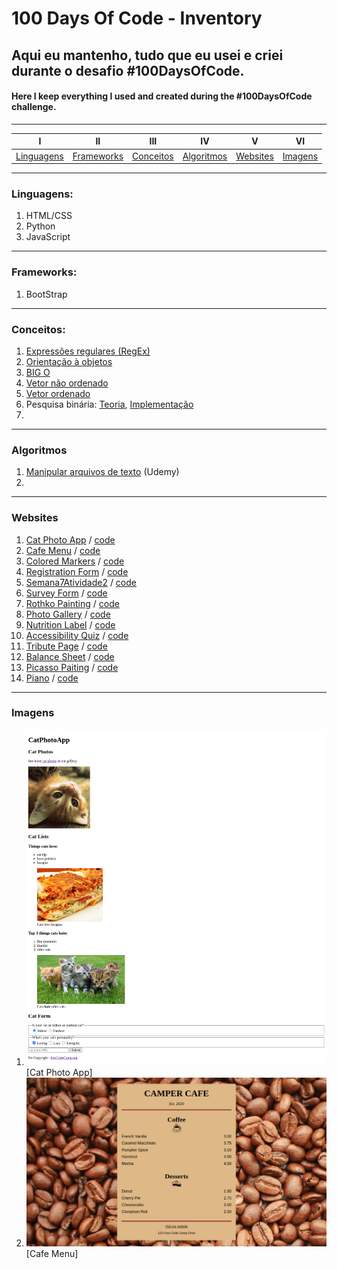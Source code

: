 # 100 Days Of Code - Inventory

## Aqui eu mantenho, tudo que eu usei e criei durante o desafio #100DaysOfCode.
#### Here I keep everything I used and created during the #100DaysOfCode challenge.
----------
|I|II|III|IV|V|VI|
|:---:|:-----:|:---:|:-----:|:-----:|:-----:|
|[Linguagens](#linguagens)|[Frameworks](#frameworks)|[Conceitos](#conceitos)|[Algoritmos](#algoritmos)|[Websites](#websites)|[Imagens](#images)|
----------

<a name="linguagens"></a>
### Linguagens:
1. HTML/CSS
2. Python
3. JavaScript

----------
<a name="frameworks"></a>
### Frameworks:
1. BootStrap

----------
<a name="conceitos"></a>
### Conceitos:
1. [Expressões regulares (RegEx)](https://github.com/guilhermemoraes1/100-days-of-code/blob/master/r1-log.md#day-3)
2. [Orientação à objetos](https://github.com/guilhermemoraes1/100-days-of-code/blob/master/r1-log.md#day-3)
3. [BIG O](https://github.com/guilhermemoraes1/100-days-of-code/blob/master/r1-log.md#day-5)
4. [Vetor não ordenado](https://github.com/guilhermemoraes1/100-days-of-code/blob/master/r1-log.md#day-6)
5. [Vetor ordenado](https://github.com/guilhermemoraes1/100-days-of-code/blob/master/r1-log.md#day-7)
6. Pesquisa binária: [Teoria](https://github.com/guilhermemoraes1/100-days-of-code/blob/master/r1-log.md#day-8), [Implementação](https://github.com/guilhermemoraes1/100-days-of-code/blob/master/r1-log.md#day-12)
8. [](https://github.com/guilhermemoraes1/100-days-of-code/blob/master/r1-log.md#day-)

----------
<a name="algoritmos"></a>
### Algoritmos
1. [Manipular arquivos de texto](https://colab.research.google.com/drive/1U1QKPvpDqTyHrfSV7BQRZZDEcFxAvTjz#scrollTo=88YBtde1f-Gr) (Udemy)
2. []()

----------
<a name="websites"></a>
### Websites
1. [Cat Photo App](https://t.co/Xb3iyz4Bwm) / [code](https://replit.com/@GuilhermeM0/Cat-Photo-App)
2. [Cafe Menu](https://t.co/xLc59w7ocm) / [code](https://replit.com/@GuilhermeM0/Cafe-Menu)
3. [Colored Markers](https://t.co/DScVCzR9Ll) / [code](https://replit.com/@GuilhermeM0/Colored-Markers)
4. [Registration Form](https://t.co/UqlyfDzZkV) / [code](https://replit.com/@GuilhermeM0/Registration-Form)
5. [Semana7Atividade2](https://semana7atividade2.guilhermem0.repl.co/) / [code](https://replit.com/@GuilhermeM0/Semana7Atividade2)
6. [Survey Form](https://survey-form.guilhermem0.repl.co/) / [code](https://replit.com/@GuilhermeM0/Survey-form)
7. [Rothko Painting](https://rothko-painting.guilhermem0.repl.co) / [code](https://replit.com/@GuilhermeM0/Rothko-painting)
8. [Photo Gallery](https://photo-gallery.guilhermem0.repl.co) / [code](https://replit.com/@GuilhermeM0/Photo-gallery)
9. [Nutrition Label](https://nutrition-label.guilhermem0.repl.co/) / [code](https://replit.com/@GuilhermeM0/Nutrition-label)
10. [Accessibility Quiz](https://accessibility-quiz.guilhermem0.repl.co/) / [code](https://replit.com/@GuilhermeM0/Accessibility-quiz)
11. [Tribute Page](https://tribute-page.guilhermem0.repl.co) / [code](https://replit.com/@GuilhermeM0/Tribute-page)
12. [Balance Sheet](https://balance-sheet.guilhermem0.repl.co) / [code](https://replit.com/@GuilhermeM0/Balance-sheet)
13. [Picasso Paiting](https://picasso-painting.guilhermem0.repl.co/) / [code](https://replit.com/@GuilhermeM0/Picasso-painting)
14. [Piano](https://piano.guilhermem0.repl.co/) / [code](https://replit.com/@GuilhermeM0/Piano)

----------
<a name="images"></a>
### Imagens
1. ![Day 1](https://github.com/guilhermemoraes1/100-days-of-code/blob/master/images/day1.png?raw=true) [Cat Photo App]
2. ![Day 2](https://github.com/guilhermemoraes1/100-days-of-code/blob/master/images/day2-cafeMenu.png) [Cafe Menu]

<!--
4. ![]() [Colored Markers]
5. ![]() [Registration Form]
6. ![]() [Semana7Atividade2]
7. ![]() [Survey Form]
8. ![]() [Rothko Painting]
9. ![]() [Photo Gallery]
10. ![]() [Nutrition Label]
11. ![]() [Accessibility Quiz]
12. ![]() [Tribute Page]
13. ![]() [Balance Sheet]
14. ![]() [Picasso Paiting]
15. ![]() [Piano]
-->
